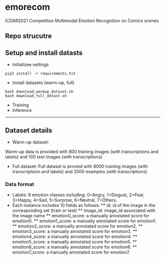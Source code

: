 # emorecom
ICDAR2021 Competition Multimodal Emotion Recognition on Comics scenes

## Repo strucutre

## Setup and install datasts
* Initializee settings
```
pip3 install -r requirements.txt
```
* Install datasets (warm-up, full)
```
bash download_warmup_dataset.sh
bash download_full_datast.sh
```
* Training
* Inference

---
## Dataset details
* Warm-up dataset:

Warm-up data is provided with 800 training images (with transcriptions and labels) and 100 test images (with transcriptions)

* Full dataset:
Full dataset is provied with 8000 training images (with transcriptsion and labels) and 2000 examples (with transcriptions).

### Data format
* Labels: 8 emotion classes including: 0=Angry, 1=Disgust, 2=Fear, 3=Happy, 4=Sad, 5=Surprise, 6=Neutral, 7=Others.
* Each instance includes 10 fields as follows:
** id: id of the image in the corresponding set (train or test)
** image_id: image_id associated with the image name
** emotion0_score: a manually annotated score for emotion0.
** emotion1_score: a manually annotated score for emotion1.
** emotion2_score: a manually annotated score for emotion2.
** emotion3_score: a manually annotated score for emotion3.
** emotion4_score: a manually annotated score for emotion4.
** emotion5_score: a manually annotated score for emotion5.
** emotion6_score: a manually annotated score for emotion6.
** emotion7_score: a manually annotated score for emotion7. 
